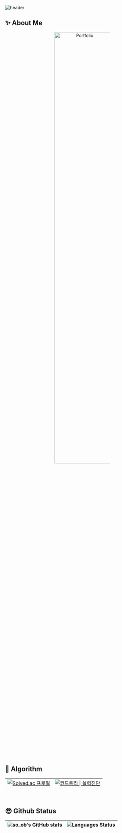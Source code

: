 ![header](https://capsule-render.vercel.app/api?type=waving&height=300&color=gradient&text=Hello,%20I'm%20Soobin%20🙌🏻)

## ✨ About Me

<div align="center">
  <a href="https://dev-soob.notion.site/4d601b7cd41146beb32923d12f3e2fd2?pvs=74">
    <img src="https://capsule-render.vercel.app/api?type=rounded&height=290&color=C7A48B&text=💼My%20Portfolio💼&fontColor=ffffff&fontsize=70" alt="Portfolio" width="60%" />
  </a>
</div>

<br />

## 🧩 Algorithm

<div align="center">
  <table>
    <tr>
      <td align="center">
        <a href="https://solved.ac/dhrtnqls0535">
          <img src="http://mazassumnida.wtf/api/generate_badge?boj=dhrtnqls0535" alt="Solved.ac 프로필" />
        </a>
      </td>
      <td align="center">
        <a href="https://www.codetree.ai/profiles/dhrtnqls0535">
          <img src="https://banner.codetree.ai/v1/banner/dhrtnqls0535" alt="코드트리 | 실력진단" />
        </a>
      </td>
    </tr>
  </table>
</div>

<br />

## 😎 Github Status

| ![so_ob's GitHub stats](https://github-readme-stats.vercel.app/api?username=endura0535&show_icons=true&theme=vue&hide_border=true) | ![Languages Status](https://github-readme-stats.vercel.app/api/top-langs/?username=endura0535&layout=compact&theme=vue&hide_border=true) |
| ------------- | ------------- |


<br />
